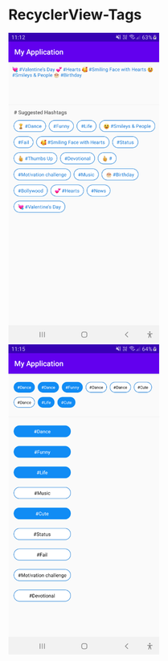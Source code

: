 # RecyclerView-Tags
<img width="300" src="art/pic.png?raw=true">
<img width="300" src="art/pic1.png?raw=true">
